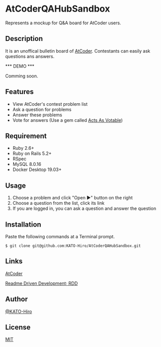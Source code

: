 # AtCoderQAHubSandbox

Represents a mockup for Q&amp;A board for AtCoder users.

## Description

It is an unoffical bulletin board of [AtCoder](https://atcoder.jp/). Contestants can easily ask questions ans answers.

*** DEMO ***

Comming soon.

## Features

- View AtCoder's contest problem list
- Ask a question for problems
- Answer these problems
- Vote for answers (Use a gem called [Acts As Votable](https://github.com/ryanto/acts_as_votable))

## Requirement

- Ruby 2.6+
- Ruby on Rails 5.2+
- RSpec
- MySQL 8.0.16
- Docker Desktop 19.03+

## Usage

1. Choose a problem and click "Open ▶" button on the right
2. Choose a question from the list, click its link
3. If you are logged in, you can ask a question and answer the question

## Installation

Paste the following commands at a Terminal prompt.

```terminal
$ git clone git@github.com:KATO-Hiro/AtCoderQAHubSandbox.git
```

## Links

[AtCoder](https://atcoder.jp/)

[Readme Driven Development; RDD](https://qiita.com/b4b4r07/items/c80d53db9a0fd59086ec)

## Author

[@KATO-Hiro](https://twitter.com/k_hiro1818)

## License

[MIT](http://KATO-Hiro.mit-license.org)
